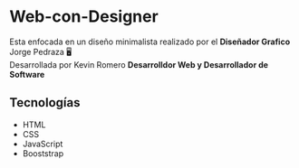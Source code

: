 # Web-con-Designer
Esta enfocada en un diseño minimalista realizado por el **Diseñador Grafico** Jorge Pedraza 🖥 <br/>
Desarrollada por Kevin Romero **Desarrolldor Web y Desarrollador de Software** <br/>

## Tecnologías
+ HTML
+ CSS
+ JavaScript
+ Booststrap
